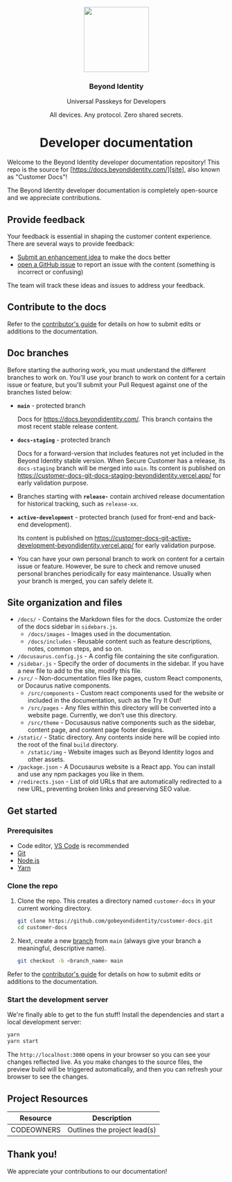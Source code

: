 <!-- Reference Links -->
[site]: https://[docs.beyondidentity.com](https://docs.beyondidentity.com/)/
[issues]: https://github.com/gobeyondidentity/customer-docs/issues/new?assignees=&labels=triage&projects=&template=content-issue.yml&title=%5BContent+issue%5D%3A+
[repo]: https://github.com/gobeyondidentity/customer-docs
[pr]: https://github.com/gobeyondidentity/customer-docs/pulls
[enhancements]: https://github.com/gobeyondidentity/customer-docs/issues/new?assignees=&labels=%F0%9F%8C%9F+enhancement&projects=&template=enhancement.yml

<div align="center">
   <br/>
   <a href="https://developers.beyondidentity.com" target="_blank"><img src="https://user-images.githubusercontent.com/238738/178780350-489309c5-8fae-4121-a20b-562e8025c0ee.png" width="150px" ></a>
   <h3>Beyond Identity</h3>
   <p>Universal Passkeys for Developers</p>
   <p>
   All devices. Any protocol. Zero shared secrets. 
   </p>
   <h1>Developer documentation</h1>
</div>


Welcome to the Beyond Identity developer documentation repository! This repo is the source for [https://docs.beyondidentity.com/][site], also known as "Customer Docs"! 

The Beyond Identity developer documentation is completely open-source and we appreciate contributions.

## Provide feedback

Your feedback is essential in shaping the customer content experience. There are several ways to provide feedback:

- [Submit an enhancement idea][enhancements] to make the docs better
- [open a GitHub issue][issues] to report an issue with the content (something is incorrect or confusing)

The team will track these ideas and issues to address your feedback. 

## Contribute to the docs

Refer to the [contributor's guide](./docs/contribute/contribute.md) for details on how to submit edits or additions to the documentation.

## Doc branches

Before starting the authoring work, you must understand the different branches to work on. You'll use your branch to work on content for a certain issue or feature, but you'll submit your Pull Request against one of the branches listed below: 

- **`main`** - protected branch
    
    Docs for https://docs.beyondidentity.com/. This branch contains the most recent stable release content.
    
- **`docs-staging`** - protected branch
    
  Docs for a forward-version that includes features not yet included in the Beyond Identity stable version. When Secure Customer has a release, its `docs-staging` branch will be merged into `main`. Its content is published on https://customer-docs-git-docs-staging-beyondidentity.vercel.app/ for early validation purpose. 
    
- Branches starting with **`release-`** contain archived release documentation for historical tracking, such as `release-xx`.

- **`active-development`** - protected branch (used for front-end and back-end development). 

  Its content is published on https://customer-docs-git-active-development-beyondidentity.vercel.app/ for early validation purpose.
  
* You can have your own personal branch to work on content for a certain issue or feature. However, be sure to check and remove unused personal branches periodically for easy maintenance. Usually when your branch is merged, you can safely delete it.

## Site organization and files

- `/docs/` - Contains the Markdown files for the docs. Customize the order of the docs sidebar in `sidebars.js`. 
  - `/docs/images` - Images used in the documentation.
  - `/docs/includes` - Reusable content such as feature descriptions, notes, common steps, and so on.
- `/docusaurus.config.js` - A config file containing the site configuration.
- `/sidebar.js` - Specify the order of documents in the sidebar. If you have a new file to add to the site, modify this file.
- `/src/` - Non-documentation files like pages, custom React components, or 
Docaurus native components.
  - `/src/components` - Custom react components used for the website or included in the documentation, such as the Try It Out!
  - `/src/pages` - Any files within this directory will be converted into a website page. Currently, we don't use this directory.
  - `/src/theme` - Docusausus native components such as the sidebar, content page, and content page footer designs.
- `/static/` - Static directory. Any contents inside here will be copied into the root of the final `build` directory.
  - `/static/img` - Website images such as Beyond Identity logos and other assets.
- `/package.json` - A Docusaurus website is a React app. You can install and use any npm packages you like in them.
- `/redirects.json` - List of old URLs that are automatically redirected to a new URL, preventing broken links and preserving SEO value.

## Get started

### Prerequisites

- Code editor, [VS Code](https://code.visualstudio.com) is recommended
- [Git](https://git-scm.com)
- [Node.js](https://nodejs.org)
- [Yarn](https://yarnpkg.com) 


### Clone the repo

1. Clone the repo.  This creates a directory named `customer-docs` in your current working directory.

   ```bash
   git clone https://github.com/gobeyondidentity/customer-docs.git
   cd customer-docs
   ```

2. Next, create a new [branch](https://git-scm.com/book/en/v2/Git-Branching-Branches-in-a-Nutshell) from `main` (always give your branch a meaningful, descriptive name). 

   ```bash
   git checkout -b <branch_name> main
   ```

Refer to the [contributor's guide](./docs/contribute/contribute.md) for details on how to submit edits or additions to the documentation.

### Start the development server

We're finally able to get to the fun stuff! Install the dependencies and start a local development server:

```bash
yarn
yarn start
```

The `http://localhost:3000` opens in your browser so you can see your changes reflected live. As you make changes to the source files, the preview build will be triggered automatically, and then you can refresh your browser to see the changes.

## Project Resources

| Resource | Description |
| ---| --- |
| CODEOWNERS | Outlines the project lead(s) |

## Thank you!

We appreciate your contributions to our documentation!
